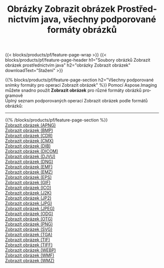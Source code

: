 ﻿---
title: Obrázky Zobrazit obrázek Prostřednictvím java, všechny podporované formáty obrázků 
weight: 3920
url: /cs/java/viewer 
lang: cs
langdirlevel: 2
locales: zh-hans,ja,it,ru,de,es,fr,nl,id,lt,pl,pt,vi,tr,ko,zh-hant,ar,hi,th,sv,cs,uk,he
description: Pomocí Aspose.Imaging můžete snadno Zobrazit obrázek obrázky přes java
---

{{< blocks/products/pf/feature-page-wrap >}}
{{< blocks/products/pf/feature-page-header h1="Soubory obrázků Zobrazit obrázek prostřednictvím java" h2="obrázky Zobrazit obrázek" downloadText="Stažení" >}}


{{% blocks/products/pf/feature-page-section  h2="Všechny podporované snímky formáty pro operaci Zobrazit obrázek" %}}
Pomocí Aspose.Imaging můžete snadno použít **Zobrazit obrázek** pro různé formáty obrázků programově
<br/>
Úplný seznam podporovaných operací Zobrazit obrázek podle formátů obrázků:
<hr/>
{{% /blocks/products/pf/feature-page-section %}}
<div class="container-fluid productfamilypage bg-gray">
    <div class="convertypes bg-gray agp-content section">
        <div class="container">
		<div class="row other-converters">
		    <div class='col-md-2 other-converter remove-lp remove-rp'><a href="/imaging/cs/java/viewer/apng" >Zobrazit obrázek (APNG)</a></div><div class='col-md-2 other-converter remove-lp remove-rp'><a href="/imaging/cs/java/viewer/bmp" >Zobrazit obrázek (BMP)</a></div><div class='col-md-2 other-converter remove-lp remove-rp'><a href="/imaging/cs/java/viewer/cdr" >Zobrazit obrázek (CDR)</a></div><div class='col-md-2 other-converter remove-lp remove-rp'><a href="/imaging/cs/java/viewer/cmx" >Zobrazit obrázek (CMX)</a></div><div class='col-md-2 other-converter remove-lp remove-rp'><a href="/imaging/cs/java/viewer/dib" >Zobrazit obrázek (DIB)</a></div><div class='col-md-2 other-converter remove-lp remove-rp'><a href="/imaging/cs/java/viewer/dicom" >Zobrazit obrázek (DICOM)</a></div><div class='col-md-2 other-converter remove-lp remove-rp'><a href="/imaging/cs/java/viewer/djvu" >Zobrazit obrázek (DJVU)</a></div><div class='col-md-2 other-converter remove-lp remove-rp'><a href="/imaging/cs/java/viewer/dng" >Zobrazit obrázek (DNG)</a></div><div class='col-md-2 other-converter remove-lp remove-rp'><a href="/imaging/cs/java/viewer/emf" >Zobrazit obrázek (EMF)</a></div><div class='col-md-2 other-converter remove-lp remove-rp'><a href="/imaging/cs/java/viewer/emz" >Zobrazit obrázek (EMZ)</a></div><div class='col-md-2 other-converter remove-lp remove-rp'><a href="/imaging/cs/java/viewer/eps" >Zobrazit obrázek (EPS)</a></div><div class='col-md-2 other-converter remove-lp remove-rp'><a href="/imaging/cs/java/viewer/gif" >Zobrazit obrázek (GIF)</a></div><div class='col-md-2 other-converter remove-lp remove-rp'><a href="/imaging/cs/java/viewer/ico" >Zobrazit obrázek (ICO)</a></div><div class='col-md-2 other-converter remove-lp remove-rp'><a href="/imaging/cs/java/viewer/j2k" >Zobrazit obrázek (J2K)</a></div><div class='col-md-2 other-converter remove-lp remove-rp'><a href="/imaging/cs/java/viewer/jp2" >Zobrazit obrázek (JP2)</a></div><div class='col-md-2 other-converter remove-lp remove-rp'><a href="/imaging/cs/java/viewer/jpg" >Zobrazit obrázek (JPG)</a></div><div class='col-md-2 other-converter remove-lp remove-rp'><a href="/imaging/cs/java/viewer/jpeg" >Zobrazit obrázek (JPEG)</a></div><div class='col-md-2 other-converter remove-lp remove-rp'><a href="/imaging/cs/java/viewer/odg" >Zobrazit obrázek (ODG)</a></div><div class='col-md-2 other-converter remove-lp remove-rp'><a href="/imaging/cs/java/viewer/otg" >Zobrazit obrázek (OTG)</a></div><div class='col-md-2 other-converter remove-lp remove-rp'><a href="/imaging/cs/java/viewer/png" >Zobrazit obrázek (PNG)</a></div><div class='col-md-2 other-converter remove-lp remove-rp'><a href="/imaging/cs/java/viewer/svg" >Zobrazit obrázek (SVG)</a></div><div class='col-md-2 other-converter remove-lp remove-rp'><a href="/imaging/cs/java/viewer/tga" >Zobrazit obrázek (TGA)</a></div><div class='col-md-2 other-converter remove-lp remove-rp'><a href="/imaging/cs/java/viewer/tif" >Zobrazit obrázek (TIF)</a></div><div class='col-md-2 other-converter remove-lp remove-rp'><a href="/imaging/cs/java/viewer/tiff" >Zobrazit obrázek (TIFF)</a></div><div class='col-md-2 other-converter remove-lp remove-rp'><a href="/imaging/cs/java/viewer/webp" >Zobrazit obrázek (WEBP)</a></div><div class='col-md-2 other-converter remove-lp remove-rp'><a href="/imaging/cs/java/viewer/wmf" >Zobrazit obrázek (WMF)</a></div><div class='col-md-2 other-converter remove-lp remove-rp'><a href="/imaging/cs/java/viewer/wmz" >Zobrazit obrázek (WMZ)</a></div>
                </div>
        </div>
    </div>
</div>
<br/>
